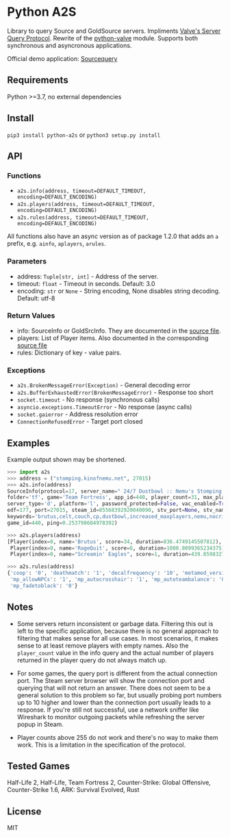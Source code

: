 # Python A2S

Library to query Source and GoldSource servers.
Impliments [Valve's Server Query Protocol](https://developer.valvesoftware.com/wiki/Server_queries).
Rewrite of the [python-valve](https://github.com/serverstf/python-valve) module.
Supports both synchronous and asyncronous applications.

Official demo application: [Sourcequery](https://sourcequery.yepoleb.at)

## Requirements

Python >=3.7, no external dependencies

## Install

`pip3 install python-a2s` or `python3 setup.py install`

## API

### Functions

* `a2s.info(address, timeout=DEFAULT_TIMEOUT, encoding=DEFAULT_ENCODING)`
* `a2s.players(address, timeout=DEFAULT_TIMEOUT, encoding=DEFAULT_ENCODING)`
* `a2s.rules(address, timeout=DEFAULT_TIMEOUT, encoding=DEFAULT_ENCODING)`

All functions also have an async version as of package 1.2.0 that adds an `a` prefix, e.g.
`ainfo`, `aplayers`, `arules`.

### Parameters

* address: `Tuple[str, int]` - Address of the server.
* timeout: `float` - Timeout in seconds. Default: 3.0
* encoding: `str` or `None` - String encoding, None disables string decoding. Default: utf-8

### Return Values

* info: SourceInfo or GoldSrcInfo. They are documented in the
  [source file](a2s/info.py).
* players: List of Player items. Also documented in the corresponding
  [source file](a2s/players.py)
* rules: Dictionary of key - value pairs.

### Exceptions

* `a2s.BrokenMessageError(Exception)` - General decoding error
* `a2s.BufferExhaustedError(BrokenMessageError)` - Response too short
* `socket.timeout` - No response (synchronous calls)
* `asyncio.exceptions.TimeoutError` - No response (async calls)
* `socket.gaierror` - Address resolution error
* `ConnectionRefusedError` - Target port closed

## Examples

Example output shown may be shortened.

```py
>>> import a2s
>>> address = ("stomping.kinofnemu.net", 27015)
>>> a2s.info(address)
SourceInfo(protocol=17, server_name=" 24/7 Dustbowl :: Nemu's Stomping Ground", map_name='cp_dustbowl',
folder='tf', game='Team Fortress', app_id=440, player_count=31, max_players=33, bot_count=21,
server_type='d', platform='l', password_protected=False, vac_enabled=True, version='5579073',
edf=177, port=27015, steam_id=85568392920040090, stv_port=None, stv_name=None,
keywords='brutus,celt,couch,cp,dustbowl,increased_maxplayers,nemu,nocrits,nodmgspread,pony,replays,vanilla',
game_id=440, ping=0.253798684978392)

>>> a2s.players(address)
[Player(index=0, name='Brutus', score=34, duration=836.4749145507812),
 Player(index=0, name='RageQuit', score=6, duration=1080.8099365234375),
 Player(index=0, name="Screamin' Eagles", score=1, duration=439.8598327636719)]

>>> a2s.rules(address)
{'coop': '0', 'deathmatch': '1', 'decalfrequency': '10', 'metamod_version': '1.10.7-devV',
 'mp_allowNPCs': '1', 'mp_autocrosshair': '1', 'mp_autoteambalance': '0', 'mp_disable_respawn_times': '0',
 'mp_fadetoblack': '0'}
```

## Notes

* Some servers return inconsistent or garbage data. Filtering this out is left to the specific application, because there is no general approach to filtering that makes sense for all use cases. In most scenarios, it makes sense to at least remove players with empty names. Also the `player_count` value in the info query and the actual number of players returned in the player query do not always match up.

* For some games, the query port is different from the actual connection port. The Steam server browser will show the connection port and querying that will not return an answer. There does not seem to be a general solution to this problem so far, but usually probing port numbers up to 10 higher and lower than the connection port usually leads to a response. If you're still not successful, use a network sniffer like Wireshark to monitor outgoing packets while refreshing the server popup in Steam.

* Player counts above 255 do not work and there's no way to make them work. This is a limitation in the specification of the protocol.

## Tested Games

Half-Life 2, Half-Life, Team Fortress 2, Counter-Strike: Global Offensive, Counter-Strike 1.6, ARK: Survival Evolved, Rust

## License

MIT
